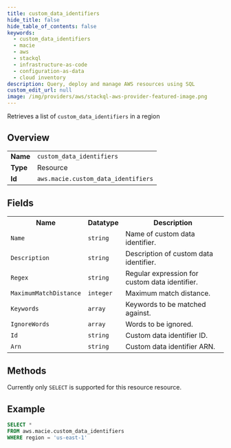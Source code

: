 ```yaml
---
title: custom_data_identifiers
hide_title: false
hide_table_of_contents: false
keywords:
  - custom_data_identifiers
  - macie
  - aws
  - stackql
  - infrastructure-as-code
  - configuration-as-data
  - cloud inventory
description: Query, deploy and manage AWS resources using SQL
custom_edit_url: null
image: /img/providers/aws/stackql-aws-provider-featured-image.png
---
```

Retrieves a list of <code>custom_data_identifiers</code> in a region

## Overview
<table><tbody>
<tr><td><b>Name</b></td><td><code>custom_data_identifiers</code></td></tr>
<tr><td><b>Type</b></td><td>Resource</td></tr>
<tr><td><b>Id</b></td><td><code>aws.macie.custom_data_identifiers</code></td></tr>
</tbody></table>

## Fields
<table><tbody>
<tr><th>Name</th><th>Datatype</th><th>Description</th></tr>
<tr><td><code>Name</code></td><td><code>string</code></td><td>Name of custom data identifier.</td></tr><tr><td><code>Description</code></td><td><code>string</code></td><td>Description of custom data identifier.</td></tr><tr><td><code>Regex</code></td><td><code>string</code></td><td>Regular expression for custom data identifier.</td></tr><tr><td><code>MaximumMatchDistance</code></td><td><code>integer</code></td><td>Maximum match distance.</td></tr><tr><td><code>Keywords</code></td><td><code>array</code></td><td>Keywords to be matched against.</td></tr><tr><td><code>IgnoreWords</code></td><td><code>array</code></td><td>Words to be ignored.</td></tr><tr><td><code>Id</code></td><td><code>string</code></td><td>Custom data identifier ID.</td></tr><tr><td><code>Arn</code></td><td><code>string</code></td><td>Custom data identifier ARN.</td></tr>
</tbody></table>

## Methods
Currently only <code>SELECT</code> is supported for this resource resource.

## Example
```sql
SELECT * 
FROM aws.macie.custom_data_identifiers
WHERE region = 'us-east-1'
```
